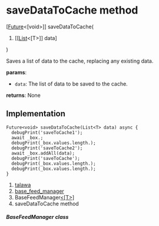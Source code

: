 
<div>

# saveDataToCache method

</div>


[[Future](https://api.flutter.dev/flutter/dart-core/Future-class.html)\<[void\>]]
saveDataToCache(

1.  [[[List](https://api.flutter.dev/flutter/dart-core/List-class.html)\<[T\>]]
    data]

)



Saves a list of data to the cache, replacing any existing data.

**params**:

-   `data`: The list of data to be saved to the cache.

**returns**: None



## Implementation

``` language-dart
Future<void> saveDataToCache(List<T> data) async {
  debugPrint('saveToCache1');
  await _box.;
  debugPrint(_box.values.length.);
  debugPrint('saveToCache2');
  await _box.addAll(data);
  debugPrint('saveToCache');
  debugPrint(_box.values.length.);
  debugPrint(_box.values.length.);
}
```







1.  [talawa](../../index.html)
2.  [base_feed_manager](../../services_caching_base_feed_manager/)
3.  BaseFeedManager[\<[T\>]](../../services_caching_base_feed_manager/BaseFeedManager-class.html)
4.  saveDataToCache method

##### BaseFeedManager class








